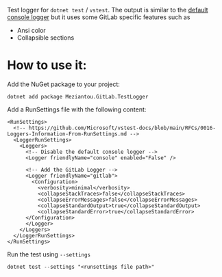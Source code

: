 Test logger for `dotnet test` / `vstest`. The output is similar to the [default console logger](https://github.com/microsoft/vstest/blob/ef449ea49d874b6415c0244d775f5e3a2f4e941f/src/vstest.console/Internal/ConsoleLogger.cs) but it uses some GitLab specific features such as

- Ansi color
- Collapsible sections

# How to use it:

Add the NuGet package to your project:

````
dotnet add package Meziantou.GitLab.TestLogger
````

Add a RunSettings file with the following content:

````
<RunSettings>
  <!-- https://github.com/Microsoft/vstest-docs/blob/main/RFCs/0016-Loggers-Information-From-RunSettings.md -->
  <LoggerRunSettings>
    <Loggers>
      <!-- Disable the default console logger -->
      <Logger friendlyName="console" enabled="False" />

      <!-- Add the GitLab Logger -->
      <Logger friendlyName="gitlab">
        <Configuration>
          <verbosity>minimal</verbosity>
          <collapseStackTraces>false</collapseStackTraces>
          <collapseErrorMessages>false</collapseErrorMessages>
          <collapseStandardOutput>true</collapseStandardOutput>
          <collapseStandardError>true</collapseStandardError>
      </Configuration>
      </Logger>
    </Loggers>
  </LoggerRunSettings>
</RunSettings>
````

Run the test using `--settings`

````
dotnet test --settings "<runsettings file path>"
````